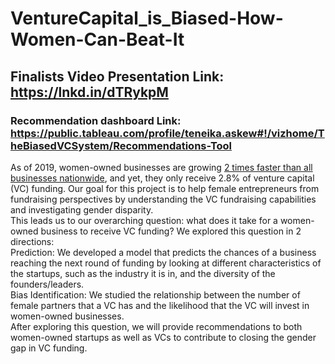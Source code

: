 # VentureCapital_is_Biased-How-Women-Can-Beat-It
## Finalists Video Presentation Link: https://lnkd.in/dTRykpM
### Recommendation dashboard Link:  https://public.tableau.com/profile/teneika.askew#!/vizhome/TheBiasedVCSystem/Recommendations-Tool
As of 2019, women-owned businesses are growing [2 times faster than all businesses nationwide](https://www.businesswire.com/news/home/20190923005500/en/Woman-Owned-Businesses-Are-Growing-2X-Faster-On-Average-Than-All-Businesses-Nationwide), and yet, they only receive 2.8% of venture capital (VC) funding. 
Our goal for this project is to help female entrepreneurs from fundraising perspectives by understanding the VC fundraising capabilities and investigating gender disparity. <br> This leads us to our overarching question: what does it take for a women-owned business to receive VC funding? We explored this question in 2 directions: <br>
Prediction: We developed a model that predicts the chances of a business reaching the next round of funding by looking at different characteristics of the startups, such as the industry it is in, and the diversity of the founders/leaders.
<br> Bias Identification: We studied the relationship between the number of female partners that a VC has and the likelihood that the VC will invest in women-owned businesses. <br>
After exploring this question, we will provide recommendations to both women-owned startups as well as VCs to contribute to closing the gender gap in VC funding. 
 
